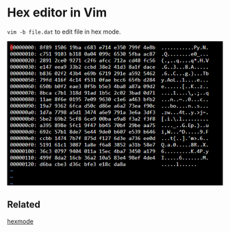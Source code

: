 # Hex editor in Vim

`vim -b file.dat` to edit file in hex mode.

![Hex view][1]

## Related
[hexmode][2]

[1]: /img/hex.png
[2]: https://github.com/fidian/hexmode
